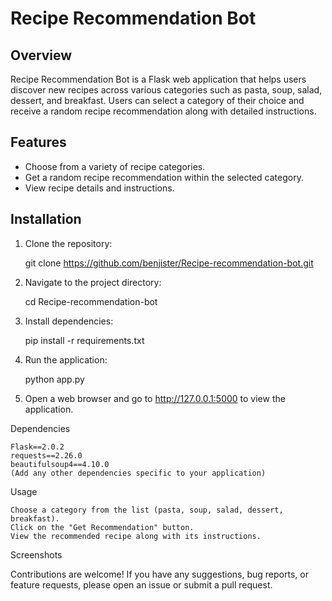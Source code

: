 # Recipe Recommendation Bot

## Overview

Recipe Recommendation Bot is a Flask web application that helps users discover new recipes across various categories such as pasta, soup, salad, dessert, and breakfast. Users can select a category of their choice and receive a random recipe recommendation along with detailed instructions.

## Features

- Choose from a variety of recipe categories.
- Get a random recipe recommendation within the selected category.
- View recipe details and instructions.

## Installation

1. Clone the repository:

   git clone https://github.com/benjister/Recipe-recommendation-bot.git
2. Navigate to the project directory:

   cd Recipe-recommendation-bot

3. Install dependencies:


   pip install -r requirements.txt

4. Run the application:

   python app.py
5. Open a web browser and go to http://127.0.0.1:5000 to view the  application.

Dependencies

    Flask==2.0.2
    requests==2.26.0
    beautifulsoup4==4.10.0
    (Add any other dependencies specific to your application)

Usage

    Choose a category from the list (pasta, soup, salad, dessert, breakfast).
    Click on the "Get Recommendation" button.
    View the recommended recipe along with its instructions.

Screenshots


Contributions are welcome! If you have any suggestions, bug reports, or feature requests, please open an issue or submit a pull request.
